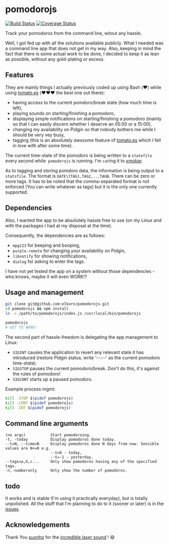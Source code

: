 pomodorojs
===
[![Build Status](https://travis-ci.org/elkorn/pomodorojs.svg?branch=master)](https://travis-ci.org/elkorn/pomodorojs.svg?branch=master)
[![Coverage Status](https://coveralls.io/repos/github/elkorn/pomodorojs/badge.svg?branch=master)](https://coveralls.io/github/elkorn/pomodorojs?branch=master)

Track your pomodoros from the command line, witout any hassle.

Well, I got fed up with all the solutions available publicly.
What I needed was a command line app that does not get in my way.
Also, keeping in mind the fact that there is some actual work to be done, I decided to keep it as lean as possible, without any gold-plating or excess.

Features
---

They are mainly things I actually previously coded up using Bash (:heart:) while using [tomato.es](http://tomato.es/) (:heart::heart::heart: the best one out there):
- having access to the current pomdoro/break state (how much time is left),
- playing sounds on starting/finishing a pomodoro,
- displaying simple notifications on starting/finishing a pomodoro (mainly so that I can easily discern whether I deserve an 05:00 or a 15:00),
- changing my availability on Pidgin so that nobody bothers me while I should be very vey busy,
- tagging (this is an absolutely *awesome* feature of [tomato.es](http://tomato.es/) which I fell in love with after some time).

The current time-state of the pomodoro is being written to a `statefile` every second while` pomodorojs` is running.
I'm `cat`ing it to [xmobar](http://projects.haskell.org/xmobar/).

As to tagging and storing pomdoro data, the information is being output to a `statsfile`.
The format is `DATE\tTAG1,TAG2,..,TAGN`.
There can be zero or more tags.
It has to be noted that the comma-separated format is not enforced (You can write whatever as tags) but it is the only one currently supported.

Dependencies
---

Also, I wanted the app to be absolutely hassle free to use (on my Linux and with the packages I had at my disposal at the time).

Consequently, the dependencies are as follows:
- `mpg123` for beeping and booping,
- `purple-remote` for changing your availability on Pidgin,
- `libnotify` for showing notifications,
- `dialog` for asking to enter the tags.

I have not yet tested the app on a system without those dependencies - who knows, maybe it will even WORK!?

Usage and management
---

```bash
git clone git@github.com:elkorn/pomodorojs.git
cd pomodorojs && npm install
ln -s /path/to/pomodorojs/index.js /usr/local/bin/pomodorojs

pomodorojs
# GET TO WORK!
```

The second part of hassle-freedom is delegating the app management to Linux:
- `SIGINT` causes the application to revert any relevant state it has introduced (restore Pidgin status, write '--:--' as the current pomodoro time-state).
- `SIGSTOP` pauses the current pomodoro/break. Don't do this, it's against the rules of pomodoro!
- `SIGCONT` starts up a paused pomodoro.

Example process mgmt:

```bash
kill -STOP $(pidof pomodorojs)
kill -CONT $(pidof pomodorojs)
kill -INT $(pidof pomodorojs)
```

Command line arguments
--- 

```
(no args)           Start pomodoroing.
-t, -today          Display pomodoros done today.
--t=N, --time=N     Display pomodoros done N days from now. Sensible values are N<=0 e.g.
                    --t=0 - today, 
                    --t=-1 - yesterday.
--tags=a,b,c...     Only show pomodoros having any of the specified tags.
-n,-numberonly      Only show the number of pomodoros.
```
todo
---

It works and is stable (I'm using it practically everyday), but is totally unpolished.
All the stuff that I'm planning to do to it (sooner or later) is in the [issues](https://github.com/elkorn/pomodorojs/issues).

Acknowledgements
---

Thank You [suonho](https://www.freesound.org/people/suonho/) for the [incredible laser sound](https://www.freesound.org/people/suonho/sounds/27568/) ! :smile:
